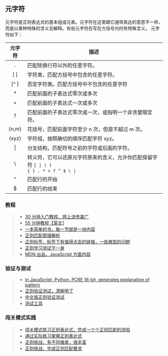 ## 元字符

元字符是正则表达式的基本组成元素。元字符在这里跟它通常表达的意思不一样，而是以某种特殊的含义去解释。有些元字符在写在方括号内时有特殊含义。
元字符如下：

| 元字符 | 描述                                                                                                  |
| :----: | ----------------------------------------------------------------------------------------------------- |
|   .    | 匹配除换行符以外的任意字符。                                                                          |
|  [ ]   | 字符类，匹配方括号中包含的任意字符。                                                                  |
|  [^ ]  | 否定字符类。匹配方括号中不包含的任意字符                                                              |
|   \*   | 匹配前面的子表达式零次或多次                                                                          |
|   +    | 匹配前面的子表达式一次或多次                                                                          |
|   ?    | 匹配前面的子表达式零次或一次，或指明一个非贪婪限定符。                                                |
| {n,m}  | 花括号，匹配前面字符至少 n 次，但是不超过 m 次。                                                      |
| (xyz)  | 字符组，按照确切的顺序匹配字符 xyz。                                                                  |
| &#124; | 分支结构，匹配符号之前的字符或后面的字符。                                                            |
| &#92;  | 转义符，它可以还原元字符原来的含义，允许你匹配保留字符 <code>[ ] ( ) { } . \* + ? ^ $ \ &#124;</code> |
|   ^    | 匹配行的开始                                                                                          |
|   $    | 匹配行的结束                                                                                          |

### 教程

> * [30 分钟入门教程，网上流传甚广][1]
> * [55 分钟教程【英文][2]】
> * [一本简单的书，每一节就是一块内容][3]
> * [正则匹配原理解析][4]
> * [正则标签，标签下有值得点击的链接，一些典型的问题][5]
> * [正则学习测试于一身][6]
> * [MDN 出品，JavaScript 方面内容][7]

### 验证与测试

> *  [in JavaScript, Python, PCRE 16-bit, generates explanation of pattern][8]
> *  [正则验证测试，清晰明了][9]
> *  [中文版正则验证测试][10]
> *  [测试工具][11]

### 闯关模式实践

> * [闯关模式练习正则表达式，完成一个个正则匹配的测验][12]
> * [通过实际练习掌握正则表达式][13]
> * [正则挑战，有不同难度，很丰富][14]
> * [正则挑战，完成正则匹配要求][15]

[1]: http://deerchao.net/tutorials/regex/regex.htm
[2]: https://qntm.org/files/re/re.html
[3]: http://regex.learncodethehardway.org/book/
[4]: https://swtch.com/~rsc/regexp/regexp1.html
[5]: http://stackoverflow.com/tags/regex/info%20stackoverflow
[6]: http://regexr.com/
[7]: https://developer.mozilla.org/zh-CN/docs/Web/JavaScript/Guide/Regular_Expressions
[8]: https://regex101.com/
[9]: https://www.debuggex.com/
[10]: https://mengzhuo.org/regex/
[11]: http://refiddle.com/
[12]: http://regex.alf.nu
[13]: http://regexone.com/
[14]: https://regexcrossword.com/
[15]: http://callumacrae.github.io/regex-tuesday/
